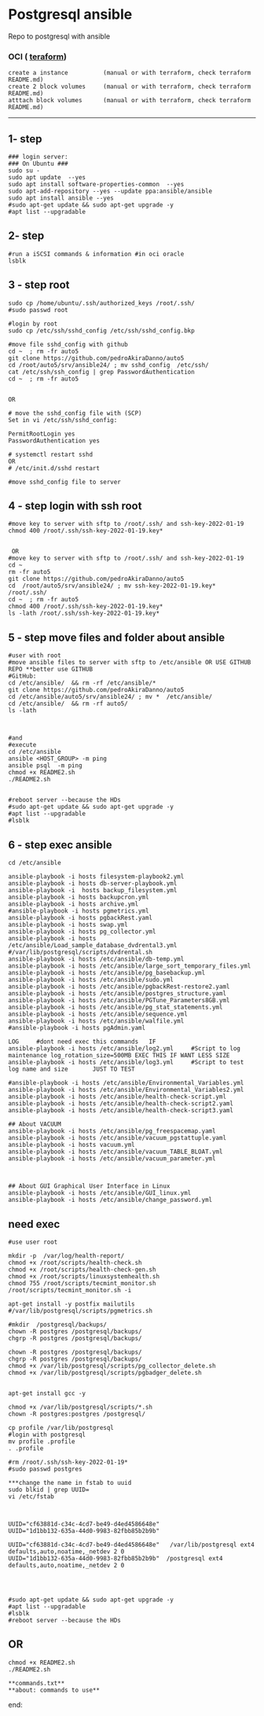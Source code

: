# Postgresql ansible

Repo to postgresql with ansible 

### OCI ( [teraform](https://github.com/pedroAkiraDanno/auto5/tree/develop/srv/terraform/oci))
	create a instance   	   (manual or with terraform, check terraform README.md)
	create 2 block volumes 	   (manual or with terraform, check terraform README.md) 
	atttach block volumes 	   (manual or with terraform, check terraform README.md) 

---


## 1- step 
	### login server: 
	### On Ubuntu ### 
	sudo su - 
	sudo apt update  --yes
	sudo apt install software-properties-common  --yes
	sudo apt-add-repository --yes --update ppa:ansible/ansible
	sudo apt install ansible --yes
	#sudo apt-get update && sudo apt-get upgrade -y
	#apt list --upgradable


## 2- step 
	#run a iSCSI commands & information #in oci oracle 
	lsblk 


## 3 - step root
	sudo cp /home/ubuntu/.ssh/authorized_keys /root/.ssh/
	#sudo passwd root

	#login by root 	
	sudo cp /etc/ssh/sshd_config /etc/ssh/sshd_config.bkp
	
	#move file sshd_config with github
	cd ~  ; rm -fr auto5	
	git clone https://github.com/pedroAkiraDanno/auto5
	cd /root/auto5/srv/ansible24/ ; mv sshd_config  /etc/ssh/
	cat /etc/ssh/ssh_config | grep PasswordAuthentication
	cd ~  ; rm -fr auto5	
	

	OR
	
	# move the sshd_config file with (SCP)
	Set in vi /etc/ssh/sshd_config:

	PermitRootLogin yes
	PasswordAuthentication yes

	# systemctl restart sshd
	OR
	# /etc/init.d/sshd restart

	#move sshd_config file to server

## 4 - step login with ssh root 
	#move key to server with sftp to /root/.ssh/ and ssh-key-2022-01-19
	chmod 400 /root/.ssh/ssh-key-2022-01-19.key*
	
	
	 OR 
	#move key to server with sftp to /root/.ssh/ and ssh-key-2022-01-19
	cd ~  
	rm -fr auto5
	git clone https://github.com/pedroAkiraDanno/auto5  
	cd  /root/auto5/srv/ansible24/ ; mv ssh-key-2022-01-19.key*  /root/.ssh/	
	cd ~  ; rm -fr auto5	
	chmod 400 /root/.ssh/ssh-key-2022-01-19.key*
	ls -lath /root/.ssh/ssh-key-2022-01-19.key*



## 5 - step  move files and folder about ansible
	#user with root
	#move ansible files to server with sftp to /etc/ansible OR USE GITHUB REPO **better use GITHUB
	#GitHub:
	cd /etc/ansible/  && rm -rf /etc/ansible/*  
	git clone https://github.com/pedroAkiraDanno/auto5
	cd /etc/ansible/auto5/srv/ansible24/ ; mv *  /etc/ansible/ 
	cd /etc/ansible/  && rm -rf auto5/
	ls -lath



	#and 
	#execute 
	cd /etc/ansible
	ansible <HOST_GROUP> -m ping
	ansible psql  -m ping 
	chmod +x README2.sh
	./README2.sh


	#reboot server --because the HDs
	#sudo apt-get update && sudo apt-get upgrade -y
	#apt list --upgradable
	#lsblk 


## 6 - step exec ansible
	cd /etc/ansible

	ansible-playbook -i hosts filesystem-playbook2.yml
	ansible-playbook -i hosts db-server-playbook.yml 		
	ansible-playbook -i  hosts backup_filesystem.yml
	ansible-playbook -i hosts backupcron.yml
	ansible-playbook -i hosts archive.yml
	#ansible-playbook -i hosts pgmetrics.yml
	ansible-playbook -i hosts pgbackRest.yaml
	ansible-playbook -i hosts swap.yml
	ansible-playbook -i hosts pg_collector.yml
	ansible-playbook -i hosts /etc/ansible/Load_sample_database_dvdrental3.yml
	#/var/lib/postgresql/scripts/dvdrental.sh
	ansible-playbook -i hosts /etc/ansible/db-temp.yml
	ansible-playbook -i hosts /etc/ansible/large_sort_temporary_files.yml
	ansible-playbook -i hosts /etc/ansible/pg_basebackup.yml
	ansible-playbook -i hosts /etc/ansible/sudo.yml
	ansible-playbook -i hosts /etc/ansible/pgbackRest-restore2.yaml
	ansible-playbook -i hosts /etc/ansible/postgres_structure.yaml
	ansible-playbook -i hosts /etc/ansible/PGTune_Parameters8GB.yml
	ansible-playbook -i hosts /etc/ansible/pg_stat_statements.yml
	ansible-playbook -i hosts /etc/ansible/sequence.yml
	ansible-playbook -i hosts /etc/ansible/walfile.yml
	#ansible-playbook -i hosts pgAdmin.yaml
	
	LOG  	#dont need exec this commands 	IF 
	ansible-playbook -i hosts /etc/ansible/log2.yml 	#Script to log maintenance log_rotation_size=500MB EXEC THIS IF WANT LESS SIZE 
	ansible-playbook -i hosts /etc/ansible/log3.yml 	#Script to test log name and size 		JUST TO TEST
	
	#ansible-playbook -i hosts /etc/ansible/Environmental_Variables.yml
	ansible-playbook -i hosts /etc/ansible/Environmental_Variables2.yml
	ansible-playbook -i hosts /etc/ansible/health-check-script.yml
	ansible-playbook -i hosts /etc/ansible/health-check-script2.yaml
	ansible-playbook -i hosts /etc/ansible/health-check-script3.yaml
	
	## About VACUUM
	ansible-playbook -i hosts /etc/ansible/pg_freespacemap.yaml
	ansible-playbook -i hosts /etc/ansible/vacuum_pgstattuple.yaml
	ansible-playbook -i hosts vacuum.yml
	ansible-playbook -i hosts /etc/ansible/vacuum_TABLE_BLOAT.yml
	ansible-playbook -i hosts /etc/ansible/vacuum_parameter.yml



	## About GUI Graphical User Interface in Linux 
	ansible-playbook -i hosts /etc/ansible/GUI_linux.yml
	ansible-playbook -i hosts /etc/ansible/change_password.yml



## need exec 
	#use user root

	mkdir -p  /var/log/health-report/
	chmod +x /root/scripts/health-check.sh
	chmod +x /root/scripts/health-check-gen.sh
	chmod +x /root/scripts/linuxsystemhealth.sh
	chmod 755 /root/scripts/tecmint_monitor.sh
	/root/scripts/tecmint_monitor.sh -i 

	apt-get install -y postfix mailutils
	#/var/lib/postgresql/scripts/pgmetrics.sh

	#mkdir  /postgresql/backups/
	chown -R postgres /postgresql/backups/
	chgrp -R postgres /postgresql/backups/

	chown -R postgres /postgresql/backups/
	chgrp -R postgres /postgresql/backups/
	chmod +x /var/lib/postgresql/scripts/pg_collector_delete.sh
	chmod +x /var/lib/postgresql/scripts/pgbadger_delete.sh


	apt-get install gcc -y

	chmod +x /var/lib/postgresql/scripts/*.sh
	chown -R postgres:postgres /postgresql/

	cp profile /var/lib/postgresql
	#login with postgresql 
	mv profile .profile
	. .profile

	#rm /root/.ssh/ssh-key-2022-01-19*
	#sudo passwd postgres

	***change the name in fstab to uuid
	sudo blkid | grep UUID=
	vi /etc/fstab



	UUID="cf63881d-c34c-4cd7-be49-d4ed4586648e"
	UUID="1d1bb132-635a-44d0-9983-82fbb85b2b9b"

	UUID="cf63881d-c34c-4cd7-be49-d4ed4586648e"   /var/lib/postgresql ext4 defaults,auto,noatime,_netdev 2 0
	UUID="1d1bb132-635a-44d0-9983-82fbb85b2b9b"  /postgresql ext4 defaults,auto,noatime,_netdev 2 0




	#sudo apt-get update && sudo apt-get upgrade -y
	#apt list --upgradable
	#lsblk 
	#reboot server --because the HDs



## OR

	chmod +x README2.sh
	./README2.sh

	**commands.txt**
	**about: commands to use**	



end:
